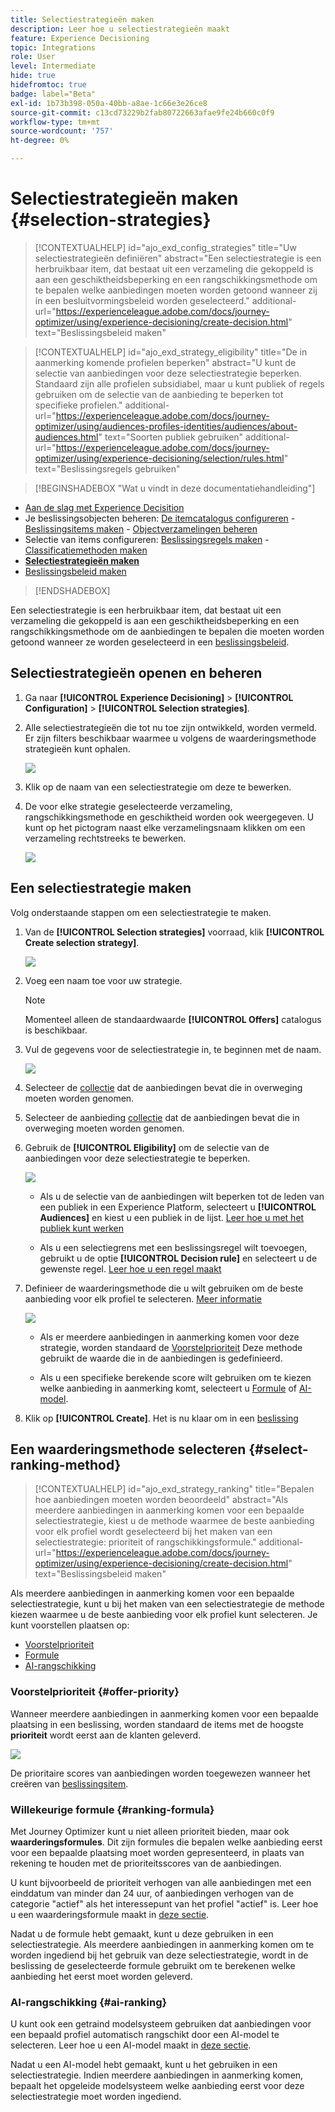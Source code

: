 ```yaml
---
title: Selectiestrategieën maken
description: Leer hoe u selectiestrategieën maakt
feature: Experience Decisioning
topic: Integrations
role: User
level: Intermediate
hide: true
hidefromtoc: true
badge: label="Beta"
exl-id: 1b73b398-050a-40bb-a8ae-1c66e3e26ce8
source-git-commit: c13cd73229b2fab80722663afae9fe24b660c0f9
workflow-type: tm+mt
source-wordcount: '757'
ht-degree: 0%

---
```


# Selectiestrategieën maken {#selection-strategies}

>[!CONTEXTUALHELP]
>id="ajo_exd_config_strategies"
>title="Uw selectiestrategieën definiëren"
>abstract="Een selectiestrategie is een herbruikbaar item, dat bestaat uit een verzameling die gekoppeld is aan een geschiktheidsbeperking en een rangschikkingsmethode om te bepalen welke aanbiedingen moeten worden getoond wanneer zij in een besluitvormingsbeleid worden geselecteerd."
>additional-url="https://experienceleague.adobe.com/docs/journey-optimizer/using/experience-decisioning/create-decision.html" text="Beslissingsbeleid maken"

>[!CONTEXTUALHELP]
>id="ajo_exd_strategy_eligibility"
>title="De in aanmerking komende profielen beperken"
>abstract="U kunt de selectie van aanbiedingen voor deze selectiestrategie beperken. Standaard zijn alle profielen subsidiabel, maar u kunt publiek of regels gebruiken om de selectie van de aanbieding te beperken tot specifieke profielen."
>additional-url="https://experienceleague.adobe.com/docs/journey-optimizer/using/audiences-profiles-identities/audiences/about-audiences.html" text="Soorten publiek gebruiken"
>additional-url="https://experienceleague.adobe.com/docs/journey-optimizer/using/experience-decisioning/selection/rules.html" text="Beslissingsregels gebruiken"

>[!BEGINSHADEBOX &quot;Wat u vindt in deze documentatiehandleiding&quot;]

* [Aan de slag met Experience Decisition](gs-experience-decisioning.md)
* Je beslissingsobjecten beheren: [De itemcatalogus configureren](catalogs.md) - [Beslissingsitems maken](items.md) - [Objectverzamelingen beheren](collections.md)
* Selectie van items configureren: [Beslissingsregels maken](rules.md) - [Classificatiemethoden maken](ranking.md)
* **[Selectiestrategieën maken](selection-strategies.md)**
* [Beslissingsbeleid maken](create-decision.md)

>[!ENDSHADEBOX]

Een selectiestrategie is een herbruikbaar item, dat bestaat uit een verzameling die gekoppeld is aan een geschiktheidsbeperking en een rangschikkingsmethode om de aanbiedingen te bepalen die moeten worden getoond wanneer ze worden geselecteerd in een [beslissingsbeleid](create-decision.md).

## Selectiestrategieën openen en beheren

1. Ga naar **[!UICONTROL Experience Decisioning]** > **[!UICONTROL Configuration]** > **[!UICONTROL Selection strategies]**.

1. Alle selectiestrategieën die tot nu toe zijn ontwikkeld, worden vermeld. Er zijn filters beschikbaar waarmee u volgens de waarderingsmethode strategieën kunt ophalen.

   ![](assets/strategy-list-filters.png)

1. Klik op de naam van een selectiestrategie om deze te bewerken.

1. De voor elke strategie geselecteerde verzameling, rangschikkingsmethode en geschiktheid worden ook weergegeven. U kunt op het pictogram naast elke verzamelingsnaam klikken om een verzameling rechtstreeks te bewerken.

   ![](assets/strategy-list-edit-collection.png)

## Een selectiestrategie maken

Volg onderstaande stappen om een selectiestrategie te maken.

1. Van de **[!UICONTROL Selection strategies]** voorraad, klik **[!UICONTROL Create selection strategy]**.

   ![](assets/strategy-create-button.png)

1. Voeg een naam toe voor uw strategie.

   >[!NOTE]
   >
   >Momenteel alleen de standaardwaarde **[!UICONTROL Offers]** catalogus is beschikbaar.

1. Vul de gegevens voor de selectiestrategie in, te beginnen met de naam.

   ![](assets/strategy-create-screen.png)

1. Selecteer de [collectie](collections.md) dat de aanbiedingen bevat die in overweging moeten worden genomen.

1. Selecteer de aanbieding [collectie](collections.md) dat de aanbiedingen bevat die in overweging moeten worden genomen.

1. Gebruik de **[!UICONTROL Eligibility]** om de selectie van de aanbiedingen voor deze selectiestrategie te beperken.

   ![](assets/strategy-create-eligibility.png)

   * Als u de selectie van de aanbiedingen wilt beperken tot de leden van een publiek in een Experience Platform, selecteert u **[!UICONTROL Audiences]** en kiest u een publiek in de lijst. [Leer hoe u met het publiek kunt werken](../audience/about-audiences.md)

   * Als u een selectiegrens met een beslissingsregel wilt toevoegen, gebruikt u de optie **[!UICONTROL Decision rule]** en selecteert u de gewenste regel. [Leer hoe u een regel maakt](rules.md)

1. Definieer de waarderingsmethode die u wilt gebruiken om de beste aanbieding voor elk profiel te selecteren. [Meer informatie](#select-ranking-method)

   ![](assets/strategy-create-ranking.png)

   * Als er meerdere aanbiedingen in aanmerking komen voor deze strategie, worden standaard de [Voorstelprioriteit](#offer-priority) Deze methode gebruikt de waarde die in de aanbiedingen is gedefinieerd.

   * Als u een specifieke berekende score wilt gebruiken om te kiezen welke aanbieding in aanmerking komt, selecteert u [Formule](#ranking-formula) of [AI-model](#ai-ranking).

1. Klik op **[!UICONTROL Create]**. Het is nu klaar om in een [beslissing](create-decision.md)

## Een waarderingsmethode selecteren {#select-ranking-method}

>[!CONTEXTUALHELP]
>id="ajo_exd_strategy_ranking"
>title="Bepalen hoe aanbiedingen moeten worden beoordeeld"
>abstract="Als meerdere aanbiedingen in aanmerking komen voor een bepaalde selectiestrategie, kiest u de methode waarmee de beste aanbieding voor elk profiel wordt geselecteerd bij het maken van een selectiestrategie: prioriteit of rangschikkingsformule."
>additional-url="https://experienceleague.adobe.com/docs/journey-optimizer/using/experience-decisioning/create-decision.html" text="Beslissingsbeleid maken"

Als meerdere aanbiedingen in aanmerking komen voor een bepaalde selectiestrategie, kunt u bij het maken van een selectiestrategie de methode kiezen waarmee u de beste aanbieding voor elk profiel kunt selecteren. Je kunt voorstellen plaatsen op:

* [Voorstelprioriteit](#offer-priority)
* [Formule](#ranking-formula)
* [AI-rangschikking](#ai-ranking)

### Voorstelprioriteit {#offer-priority}

Wanneer meerdere aanbiedingen in aanmerking komen voor een bepaalde plaatsing in een beslissing, worden standaard de items met de hoogste **prioriteit** wordt eerst aan de klanten geleverd.

![](assets/item-priority.png)

De prioritaire scores van aanbiedingen worden toegewezen wanneer het creëren van [beslissingsitem](items.md).

### Willekeurige formule {#ranking-formula}

Met Journey Optimizer kunt u niet alleen prioriteit bieden, maar ook **waarderingsformules**. Dit zijn formules die bepalen welke aanbieding eerst voor een bepaalde plaatsing moet worden gepresenteerd, in plaats van rekening te houden met de prioriteitsscores van de aanbiedingen.

U kunt bijvoorbeeld de prioriteit verhogen van alle aanbiedingen met een einddatum van minder dan 24 uur, of aanbiedingen verhogen van de categorie &quot;actief&quot; als het interessepunt van het profiel &quot;actief&quot; is. Leer hoe u een waarderingsformule maakt in [deze sectie](ranking.md).

Nadat u de formule hebt gemaakt, kunt u deze gebruiken in een selectiestrategie. Als meerdere aanbiedingen in aanmerking komen om te worden ingediend bij het gebruik van deze selectiestrategie, wordt in de beslissing de geselecteerde formule gebruikt om te berekenen welke aanbieding het eerst moet worden geleverd.

### AI-rangschikking {#ai-ranking}

U kunt ook een getraind modelsysteem gebruiken dat aanbiedingen voor een bepaald profiel automatisch rangschikt door een AI-model te selecteren. Leer hoe u een AI-model maakt in [deze sectie](ranking.md).

Nadat u een AI-model hebt gemaakt, kunt u het gebruiken in een selectiestrategie. Indien meerdere aanbiedingen in aanmerking komen, bepaalt het opgeleide modelsysteem welke aanbieding eerst voor deze selectiestrategie moet worden ingediend.
